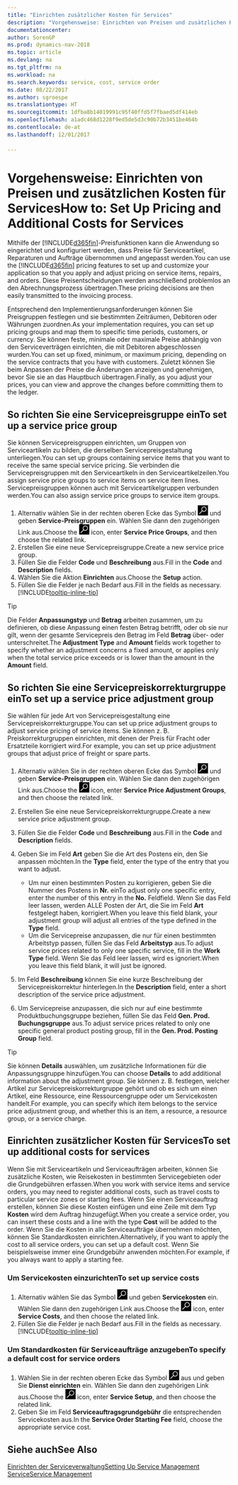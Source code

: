 ```yaml
---
title: "Einrichten zusätzlicher Kosten für Services"
description: "Vorgehensweise: Einrichten von Preisen und zusätzlichen Kosten für Services."
documentationcenter: 
author: SorenGP
ms.prod: dynamics-nav-2018
ms.topic: article
ms.devlang: na
ms.tgt_pltfrm: na
ms.workload: na
ms.search.keywords: service, cost, service order
ms.date: 08/22/2017
ms.author: sgroespe
ms.translationtype: HT
ms.sourcegitcommit: 1dfba8b14019991c95f40ffd5f7fbaed5df414eb
ms.openlocfilehash: a1adc468d1228f9ed5de5d3c90b72b3451be464b
ms.contentlocale: de-at
ms.lasthandoff: 12/01/2017

---
```


# <a name="how-to-set-up-pricing-and-additional-costs-for-services"></a><span data-ttu-id="e9a7f-103">Vorgehensweise: Einrichten von Preisen und zusätzlichen Kosten für Services</span><span class="sxs-lookup"><span data-stu-id="e9a7f-103">How to: Set Up Pricing and Additional Costs for Services</span></span>
<span data-ttu-id="e9a7f-104">Mithilfe der [!INCLUDE[d365fin](includes/d365fin_md.md)]-Preisfunktionen kann die Anwendung so eingerichtet und konfiguriert werden, dass Preise für Serviceartikel, Reparaturen und Aufträge übernommen und angepasst werden.</span><span class="sxs-lookup"><span data-stu-id="e9a7f-104">You can use the [!INCLUDE[d365fin](includes/d365fin_md.md)] pricing features to set up and customize your application so that you apply and adjust pricing on service items, repairs, and orders.</span></span> <span data-ttu-id="e9a7f-105">Diese Preisentscheidungen werden anschließend problemlos an den Abrechnungsprozess übertragen.</span><span class="sxs-lookup"><span data-stu-id="e9a7f-105">These pricing decisions are then easily transmitted to the invoicing process.</span></span>  
  
<span data-ttu-id="e9a7f-106">Entsprechend den Implementierungsanforderungen können Sie Preisgruppen festlegen und sie bestimmten Zeiträumen, Debitoren oder Währungen zuordnen.</span><span class="sxs-lookup"><span data-stu-id="e9a7f-106">As your implementation requires, you can set up pricing groups and map them to specific time periods, customers, or currency.</span></span> <span data-ttu-id="e9a7f-107">Sie können feste, minimale oder maximale Preise abhängig von den Serviceverträgen einrichten, die mit Debitoren abgeschlossen wurden.</span><span class="sxs-lookup"><span data-stu-id="e9a7f-107">You can set up fixed, minimum, or maximum pricing, depending on the service contracts that you have with customers.</span></span> <span data-ttu-id="e9a7f-108">Zuletzt können Sie beim Anpassen der Preise die Änderungen anzeigen und genehmigen, bevor Sie sie an das Hauptbuch übertragen.</span><span class="sxs-lookup"><span data-stu-id="e9a7f-108">Finally, as you adjust your prices, you can view and approve the changes before committing them to the ledger.</span></span>  

## <a name="to-set-up-a-service-price-group"></a><span data-ttu-id="e9a7f-109">So richten Sie eine Servicepreisgruppe ein</span><span class="sxs-lookup"><span data-stu-id="e9a7f-109">To set up a service price group</span></span>
<span data-ttu-id="e9a7f-110">Sie können Servicepreisgruppen einrichten, um Gruppen von Serviceartikeln zu bilden, die derselben Servicepreisgestaltung unterliegen.</span><span class="sxs-lookup"><span data-stu-id="e9a7f-110">You can set up groups containing service items that you want to receive the same special service pricing.</span></span> <span data-ttu-id="e9a7f-111">Sie verbinden die Servicepreisgruppen mit den Serviceartikeln in den Serviceartikelzeilen.</span><span class="sxs-lookup"><span data-stu-id="e9a7f-111">You assign service price groups to service items on service item lines.</span></span> <span data-ttu-id="e9a7f-112">Servicepreisgruppen können auch mit Serviceartikelgruppen verbunden werden.</span><span class="sxs-lookup"><span data-stu-id="e9a7f-112">You can also assign service price groups to service item groups.</span></span>  

1. <span data-ttu-id="e9a7f-113">Alternativ wählen Sie in der rechten oberen Ecke das Symbol ![Nach Seite oder Bericht suchen](media/ui-search/search_small.png "Nach Seite oder Bericht suchen") und geben **Service-Preisgruppen** ein. Wählen Sie dann den zugehörigen Link aus.</span><span class="sxs-lookup"><span data-stu-id="e9a7f-113">Choose the ![Search for Page or Report](media/ui-search/search_small.png "Search for Page or Report icon") icon, enter **Service Price Groups**, and then choose the related link.</span></span>  
2. <span data-ttu-id="e9a7f-114">Erstellen Sie eine neue Servicepreisgruppe.</span><span class="sxs-lookup"><span data-stu-id="e9a7f-114">Create a new service price group.</span></span>  
3. <span data-ttu-id="e9a7f-115">Füllen Sie die Felder **Code** und **Beschreibung** aus.</span><span class="sxs-lookup"><span data-stu-id="e9a7f-115">Fill in the **Code** and **Description** fields.</span></span>  
4. <span data-ttu-id="e9a7f-116">Wählen Sie die Aktion **Einrichten** aus.</span><span class="sxs-lookup"><span data-stu-id="e9a7f-116">Choose the **Setup** action.</span></span>  
2. <span data-ttu-id="e9a7f-117">Füllen Sie die Felder je nach Bedarf aus.</span><span class="sxs-lookup"><span data-stu-id="e9a7f-117">Fill in the fields as necessary.</span></span> [!INCLUDE[tooltip-inline-tip](includes/tooltip-inline-tip_md.md)]  

 > [!Tip]
 > <span data-ttu-id="e9a7f-118">Die Felder **Anpassungstyp** und **Betrag** arbeiten zusammen, um zu definieren, ob diese Anpassung einen festen Betrag betrifft, oder ob sie nur gilt, wenn der gesamte Servicepreis den Betrag im Feld **Betrag** über- oder unterschreitet.</span><span class="sxs-lookup"><span data-stu-id="e9a7f-118">The **Adjustment Type** and **Amount** fields work together to specify whether an adjustment concerns a fixed amount, or applies only when the total service price exceeds or is lower than the amount in the **Amount** field.</span></span>  

## <a name="to-set-up-a-service-price-adjustment-group"></a><span data-ttu-id="e9a7f-119">So richten Sie eine Servicepreiskorrekturgruppe ein</span><span class="sxs-lookup"><span data-stu-id="e9a7f-119">To set up a service price adjustment group</span></span>  
<span data-ttu-id="e9a7f-120">Sie wählen für jede Art von Servicepreisgestaltung eine Servicepreiskorrekturgruppe.</span><span class="sxs-lookup"><span data-stu-id="e9a7f-120">You can set up price adjustment groups to adjust service pricing of service items.</span></span> <span data-ttu-id="e9a7f-121">Sie können z. B. Preiskorrekturgruppen einrichten, mit denen der Preis für Fracht oder Ersatzteile korrigiert wird.</span><span class="sxs-lookup"><span data-stu-id="e9a7f-121">For example, you can set up price adjustment groups that adjust price of freight or spare parts.</span></span>  
  
1. <span data-ttu-id="e9a7f-122">Alternativ wählen Sie in der rechten oberen Ecke das Symbol ![Nach Seite oder Bericht suchen](media/ui-search/search_small.png "Nach Seite oder Bericht suchen") und geben **Service-Preisgruppen** ein. Wählen Sie dann den zugehörigen Link aus.</span><span class="sxs-lookup"><span data-stu-id="e9a7f-122">Choose the ![Search for Page or Report](media/ui-search/search_small.png "Search for Page or Report icon") icon, enter **Service Price Adjustment Groups**, and then choose the related link.</span></span>  
2. <span data-ttu-id="e9a7f-123">Erstellen Sie eine neue Servicepreiskorrekturgruppe.</span><span class="sxs-lookup"><span data-stu-id="e9a7f-123">Create a new service price adjustment group.</span></span>  
3. <span data-ttu-id="e9a7f-124">Füllen Sie die Felder **Code** und **Beschreibung** aus.</span><span class="sxs-lookup"><span data-stu-id="e9a7f-124">Fill in the **Code** and **Description** fields.</span></span>  
4. <span data-ttu-id="e9a7f-125">Geben Sie im Feld **Art** geben Sie die Art des Postens ein, den Sie anpassen möchten.</span><span class="sxs-lookup"><span data-stu-id="e9a7f-125">In the **Type** field, enter the type of the entry that you want to adjust.</span></span>  
  
    * <span data-ttu-id="e9a7f-126">Um nur einen bestimmten Posten zu korrigieren, geben Sie die Nummer des Postens in **Nr.** ein</span><span class="sxs-lookup"><span data-stu-id="e9a7f-126">To adjust only one specific entry, enter the number of this entry in the **No.**</span></span> <span data-ttu-id="e9a7f-127">Feld</span><span class="sxs-lookup"><span data-stu-id="e9a7f-127">field.</span></span> <span data-ttu-id="e9a7f-128">Wenn Sie das Feld leer lassen, werden ALLE Posten der Art, die Sie im Feld **Art** festgelegt haben, korrigiert.</span><span class="sxs-lookup"><span data-stu-id="e9a7f-128">When you leave this field blank, your adjustment group will adjust all entries of the type defined in the **Type** field.</span></span>  
    * <span data-ttu-id="e9a7f-129">Um die Servicepreise anzupassen, die nur für einen bestimmten Arbeitstyp passen, füllen Sie das Feld **Arbeitstyp** aus.</span><span class="sxs-lookup"><span data-stu-id="e9a7f-129">To adjust service prices related to only one specific service, fill in the **Work Type** field.</span></span> <span data-ttu-id="e9a7f-130">Wenn Sie das Feld leer lassen, wird es ignoriert.</span><span class="sxs-lookup"><span data-stu-id="e9a7f-130">When you leave this field blank, it will just be ignored.</span></span>  
  
5. <span data-ttu-id="e9a7f-131">Im Feld **Beschreibung** können Sie eine kurze Beschreibung der Servicepreiskorrektur hinterlegen.</span><span class="sxs-lookup"><span data-stu-id="e9a7f-131">In the **Description** field, enter a short description of the service price adjustment.</span></span>  
6. <span data-ttu-id="e9a7f-132">Um Servicepreise anzupassen, die sich nur auf eine bestimmte Produktbuchungsgruppe beziehen, füllen Sie das Feld **Gen. Prod. Buchungsgruppe** aus.</span><span class="sxs-lookup"><span data-stu-id="e9a7f-132">To adjust service prices related to only one specific general product posting group, fill in the **Gen. Prod. Posting Group** field.</span></span>

> [!Tip]
> <span data-ttu-id="e9a7f-133">Sie können **Details** auswählen, um zusätzliche Informationen für die Anpassungsgruppe hinzufügen.</span><span class="sxs-lookup"><span data-stu-id="e9a7f-133">You can choose **Details** to add additional information about the adjustment group.</span></span> <span data-ttu-id="e9a7f-134">Sie können z. B. festlegen, welcher Artikel zur Servicepreiskorrekturgruppe gehört und ob es sich um einen Artikel, eine Ressource, eine Ressourcengruppe oder um Servicekosten handelt.</span><span class="sxs-lookup"><span data-stu-id="e9a7f-134">For example, you can specify which item belongs to the service price adjustment group, and whether this is an item, a resource, a resource group, or a service charge.</span></span>  

## <a name="to-set-up-additional-costs-for-services"></a><span data-ttu-id="e9a7f-135">Einrichten zusätzlicher Kosten für Services</span><span class="sxs-lookup"><span data-stu-id="e9a7f-135">To set up additional costs for services</span></span>
<span data-ttu-id="e9a7f-136">Wenn Sie mit Serviceartikeln und Serviceaufträgen arbeiten, können Sie zusätzliche Kosten, wie Reisekosten in bestimmten Servicegebieten oder die Grundgebühren erfassen.</span><span class="sxs-lookup"><span data-stu-id="e9a7f-136">When you work with service items and service orders, you may need to register additional costs, such as travel costs to particular service zones or starting fees.</span></span> <span data-ttu-id="e9a7f-137">Wenn Sie einen Serviceauftrag erstellen, können Sie diese Kosten einfügen und eine Zeile mit dem Typ **Kosten** wird dem Auftrag hinzugefügt.</span><span class="sxs-lookup"><span data-stu-id="e9a7f-137">When you create a service order, you can insert these costs and a line with the type **Cost** will be added to the order.</span></span> <span data-ttu-id="e9a7f-138">Wenn Sie die Kosten in alle Serviceaufträge übernehmen möchten, können Sie Standardkosten einrichten.</span><span class="sxs-lookup"><span data-stu-id="e9a7f-138">Alternatively, if you want to apply the cost to all service orders, you can set up a default cost.</span></span> <span data-ttu-id="e9a7f-139">Wenn Sie beispielsweise immer eine Grundgebühr anwenden möchten.</span><span class="sxs-lookup"><span data-stu-id="e9a7f-139">For example, if you always want to apply a starting fee.</span></span>
  
### <a name="to-set-up-service-costs"></a><span data-ttu-id="e9a7f-140">Um Servicekosten einzurichten</span><span class="sxs-lookup"><span data-stu-id="e9a7f-140">To set up service costs</span></span>
1. <span data-ttu-id="e9a7f-141">Alternativ wählen Sie das Symbol ![Nach Seite oder Bericht suchen](media/ui-search/search_small.png "Nach Seite oder Bericht suchen") und geben **Servicekosten** ein. Wählen Sie dann den zugehörigen Link aus.</span><span class="sxs-lookup"><span data-stu-id="e9a7f-141">Choose the ![Search for Page or Report](media/ui-search/search_small.png "Search for Page or Report icon") icon, enter **Service Costs**, and then choose the related link.</span></span> 
2. <span data-ttu-id="e9a7f-142">Füllen Sie die Felder je nach Bedarf aus.</span><span class="sxs-lookup"><span data-stu-id="e9a7f-142">Fill in the fields as necessary.</span></span> [!INCLUDE[tooltip-inline-tip](includes/tooltip-inline-tip_md.md)]  

### <a name="to-specify-a-default-cost-for-service-orders"></a><span data-ttu-id="e9a7f-143">Um Standardkosten für Serviceaufträge anzugeben</span><span class="sxs-lookup"><span data-stu-id="e9a7f-143">To specify a default cost for service orders</span></span>
1. <span data-ttu-id="e9a7f-144">Wählen Sie in der rechten oberen Ecke das Symbol ![Nach Seite oder Bericht suchen](media/ui-search/search_small.png "Nach Seite oder Bericht suchen") aus und geben Sie **Dienst einrichten** ein. Wählen Sie dann den zugehörigen Link aus.</span><span class="sxs-lookup"><span data-stu-id="e9a7f-144">Choose the ![Search for Page or Report](media/ui-search/search_small.png "Search for Page or Report icon") icon, enter **Service Setup**, and then choose the related link.</span></span> 
2. <span data-ttu-id="e9a7f-145">Geben Sie im Feld **Serviceauftragsgrundgebühr** die entsprechenden Servicekosten aus.</span><span class="sxs-lookup"><span data-stu-id="e9a7f-145">In the **Service Order Starting Fee** field, choose the appropriate service cost.</span></span>

## <a name="see-also"></a><span data-ttu-id="e9a7f-146">Siehe auch</span><span class="sxs-lookup"><span data-stu-id="e9a7f-146">See Also</span></span>
[<span data-ttu-id="e9a7f-147">Einrichten der Serviceverwaltung</span><span class="sxs-lookup"><span data-stu-id="e9a7f-147">Setting Up Service Management</span></span>](service-setup-service.md)  
[<span data-ttu-id="e9a7f-148">Service</span><span class="sxs-lookup"><span data-stu-id="e9a7f-148">Service Management</span></span>](service-service.md)  

